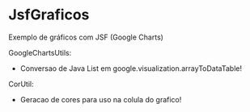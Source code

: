 # JsfGraficos
Exemplo de gráficos com JSF (Google Charts) 

GoogleChartsUtils:

- Conversao de Java List em google.visualization.arrayToDataTable!

CorUtil:

- Geracao de cores para uso na colula do grafico!
